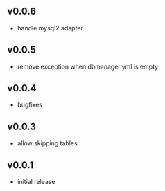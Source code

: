 ## v0.0.6

* handle mysql2 adapter

## v0.0.5

* remove exception when dbmanager.yml is empty

## v0.0.4

* bugfixes

## v0.0.3

* allow skipping tables

## v0.0.1

* initial release
